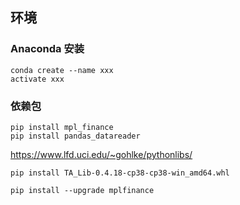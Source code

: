 ## 环境
### Anaconda 安装
```
conda create --name xxx
activate xxx
```
### 依赖包
```
pip install mpl_finance
pip install pandas_datareader
```

https://www.lfd.uci.edu/~gohlke/pythonlibs/
```
pip install TA_Lib-0.4.18-cp38-cp38-win_amd64.whl
```
```
pip install --upgrade mplfinance
```